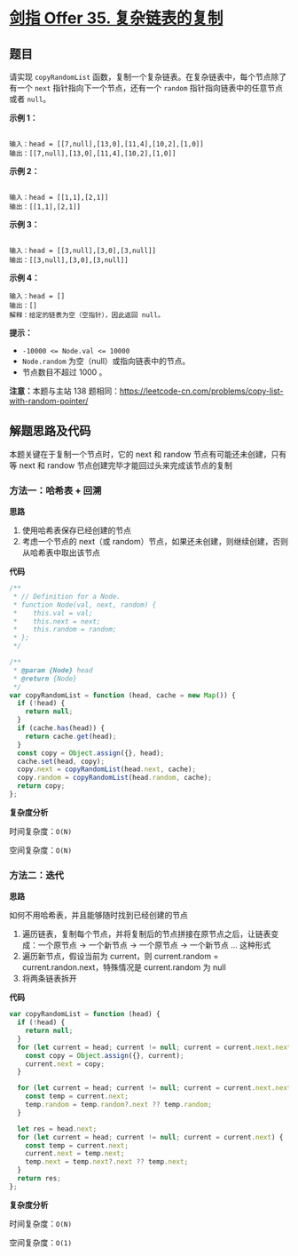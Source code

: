 # [剑指 Offer 35. 复杂链表的复制](https://leetcode-cn.com/problems/fu-za-lian-biao-de-fu-zhi-lcof/)

## 题目

请实现 `copyRandomList` 函数，复制一个复杂链表。在复杂链表中，每个节点除了有一个 `next` 指针指向下一个节点，还有一个 `random` 指针指向链表中的任意节点或者 `null`。

<strong>示例 1：</strong>

<img src="https://assets.leetcode-cn.com/aliyun-lc-upload/uploads/2020/01/09/e1.png" alt="">

```
输入：head = [[7,null],[13,0],[11,4],[10,2],[1,0]]
输出：[[7,null],[13,0],[11,4],[10,2],[1,0]]
```

<strong>示例 2：</strong>

<img src="https://assets.leetcode-cn.com/aliyun-lc-upload/uploads/2020/01/09/e2.png" alt="">

```
输入：head = [[1,1],[2,1]]
输出：[[1,1],[2,1]]
```

<strong>示例 3：</strong>

<strong><img src="https://assets.leetcode-cn.com/aliyun-lc-upload/uploads/2020/01/09/e3.png" alt=""></strong>

```
输入：head = [[3,null],[3,0],[3,null]]
输出：[[3,null],[3,0],[3,null]]
```

<strong>示例 4：</strong>

```
输入：head = []
输出：[]
解释：给定的链表为空（空指针），因此返回 null。
```

<strong>提示：</strong>

- `-10000 <= Node.val <= 10000`
- `Node.random` 为空（null）或指向链表中的节点。
- 节点数目不超过 1000 。

<strong>注意：</strong>本题与主站 138 题相同：<a href="https://leetcode-cn.com/problems/copy-list-with-random-pointer/">https://leetcode-cn.com/problems/copy-list-with-random-pointer/</a>

## 解题思路及代码

本题关键在于复制一个节点时，它的 next 和 randow 节点有可能还未创建，只有等 next 和 randow 节点创建完毕才能回过头来完成该节点的复制

### 方法一：哈希表 + 回溯

**思路**

1. 使用哈希表保存已经创建的节点
2. 考虑一个节点的 next（或 random）节点，如果还未创建，则继续创建，否则从哈希表中取出该节点

**代码**

```js
/**
 * // Definition for a Node.
 * function Node(val, next, random) {
 *    this.val = val;
 *    this.next = next;
 *    this.random = random;
 * };
 */

/**
 * @param {Node} head
 * @return {Node}
 */
var copyRandomList = function (head, cache = new Map()) {
  if (!head) {
    return null;
  }
  if (cache.has(head)) {
    return cache.get(head);
  }
  const copy = Object.assign({}, head);
  cache.set(head, copy);
  copy.next = copyRandomList(head.next, cache);
  copy.random = copyRandomList(head.random, cache);
  return copy;
};
```

**复杂度分析**

时间复杂度：`O(N)`

空间复杂度：`O(N)`

### 方法二：迭代

**思路**

如何不用哈希表，并且能够随时找到已经创建的节点

1. 遍历链表，复制每个节点，并将复制后的节点拼接在原节点之后，让链表变成：一个原节点 -> 一个新节点 -> 一个原节点 -> 一个新节点 ... 这种形式
2. 遍历新节点，假设当前为 current，则 current.random = current.randon.next，特殊情况是 current.random 为 null
3. 将两条链表拆开

**代码**

```js
var copyRandomList = function (head) {
  if (!head) {
    return null;
  }
  for (let current = head; current != null; current = current.next.next) {
    const copy = Object.assign({}, current);
    current.next = copy;
  }

  for (let current = head; current != null; current = current.next.next) {
    const temp = current.next;
    temp.random = temp.random?.next ?? temp.random;
  }

  let res = head.next;
  for (let current = head; current != null; current = current.next) {
    const temp = current.next;
    current.next = temp.next;
    temp.next = temp.next?.next ?? temp.next;
  }
  return res;
};
```

**复杂度分析**

时间复杂度：`O(N)`

空间复杂度：`O(1)`
